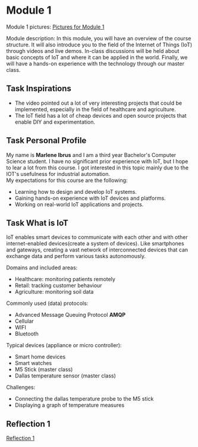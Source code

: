 # Module 1
Module 1 pictures: [Pictures for Module 1](https://github.com/marleneibrus/iot-portfolio/blob/main/Module01/pictures/README.md)

Module description:
In this module, you will have an overview of the course structure. It will also introduce you to the field of the Internet of Things (IoT) through videos and live demos. In-class discussions will be held about basic concepts of IoT and where it can be applied in the world. Finally, we will have a hands-on experience with the technology through our master class. 

## Task Inspirations

- The video pointed out a lot of very interesting projects that could be implemented, especially in the field of healthcare and agriculture.
- The IoT field has a lot of cheap devices and open source projects that enable DIY and experimentation.

## Task Personal Profile
My name is **Marlene Ibrus** and I am a third year Bachelor's Computer Science student. I have no significant prior experience with IoT, but I hope to lear a lot from this course. I got interested in this topic mainly due to the IOT's usefulness for industrial automation. <br>
My expectations for this course are the following:
- Learning how to design and develop IoT systems.
- Gaining hands-on experience with IoT devices and platforms.
- Working on real-world IoT applications and projects.

## Task What is IoT
IoT enables smart devices to communicate with each other and with other internet-enabled devices(create a system of devices). Like smartphones and gateways, creating a vast network of interconnected devices that can exchange data and perform various tasks autonomously.

Domains and included areas:

- Healthcare: monitoring patients remotely
- Retail: tracking customer behaviour
- Agriculture: monitoring soil data


Commonly used (data) protocols:

- Advanced Message Queuing Protocol **AMQP**
- Cellular
- WIFI
- Bluetooth

Typical devices (appliance or micro controller):

- Smart home devices
- Smart watches
- M5 Stick (master class)
- Dallas temperature sensor (master class)

Challenges:

- Connecting the dallas temperature probe to the M5 stick
- Displaying a graph of temperature measures

## Reflection 1
[Reflection 1](https://github.com/marleneibrus/iot-portfolio/blob/main/Reflections/ref01.md)
